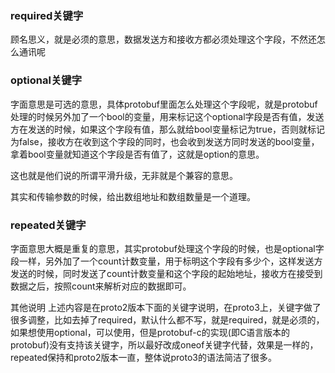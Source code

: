 ### required关键字

顾名思义，就是必须的意思，数据发送方和接收方都必须处理这个字段，不然还怎么通讯呢



### optional关键字

字面意思是可选的意思，具体protobuf里面怎么处理这个字段呢，就是protobuf处理的时候另外加了一个bool的变量，用来标记这个optional字段是否有值，发送方在发送的时候，如果这个字段有值，那么就给bool变量标记为true，否则就标记为false，接收方在收到这个字段的同时，也会收到发送方同时发送的bool变量，拿着bool变量就知道这个字段是否有值了，这就是option的意思。

这也就是他们说的所谓平滑升级，无非就是个兼容的意思。

其实和传输参数的时候，给出数组地址和数组数量是一个道理。



### repeated关键字

字面意思大概是重复的意思，其实protobuf处理这个字段的时候，也是optional字段一样，另外加了一个count计数变量，用于标明这个字段有多少个，这样发送方发送的时候，同时发送了count计数变量和这个字段的起始地址，接收方在接受到数据之后，按照count来解析对应的数据即可。



其他说明
上述内容是在proto2版本下面的关键字说明，在proto3上，关键字做了很多调整，比如去掉了required，默认什么都不写，就是required，就是必须的，如果想使用optional，可以使用，但是protobuf-c的实现(即C语言版本的protobuf)没有支持该关键字，所以最好改成oneof关键字代替，效果是一样的，repeated保持和proto2版本一直，整体说proto3的语法简洁了很多。

